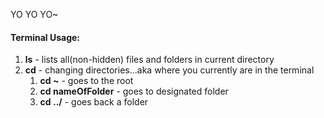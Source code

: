 YO YO YO~

#### Terminal Usage:
1. **ls** - lists all(non-hidden) files and folders in current directory
2. **cd** - changing directories...aka where you currently are in the terminal
    1. **cd ~** - goes to the root
    2. **cd nameOfFolder** - goes to designated folder 
    3. **cd ../** - goes back a folder

